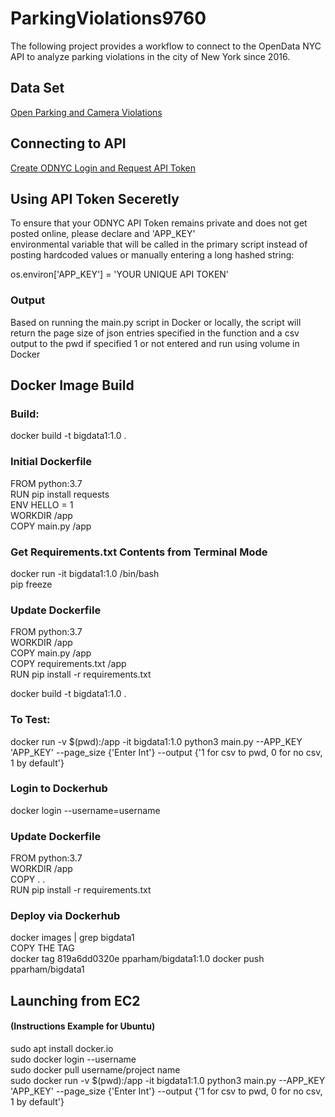 # ParkingViolations9760

The following project provides a workflow to connect to the OpenData NYC API to analyze parking violations in the city of
New York since 2016. 

## Data Set
[Open Parking and Camera Violations](https://dev.socrata.com/foundry/data.cityofnewyork.us/nc67-uf89)

## Connecting to API
[Create ODNYC Login and Request API Token](https://data.cityofnewyork.us/login)

## Using API Token Seceretly
To ensure that your ODNYC API Token remains private and does not get posted online, please declare and 'APP_KEY'  
environmental variable that will be called in the primary script instead of posting hardcoded values or manually entering a long hashed string:

os.environ['APP_KEY'] = 'YOUR UNIQUE API TOKEN'

### Output 
Based on running the main.py script in Docker or locally, the script will return the page size of json entries specified in the function and a csv output to the pwd if specified 1 or not entered and run using volume in Docker

## Docker Image Build 
### Build:
docker build -t bigdata1:1.0 .

### Initial Dockerfile
FROM python:3.7  
RUN pip install requests  
ENV HELLO = 1  
WORKDIR /app  
COPY main.py /app  

### Get Requirements.txt Contents from Terminal Mode
docker run -it bigdata1:1.0 /bin/bash  
pip freeze

### Update Dockerfile
FROM python:3.7  
WORKDIR /app  
COPY main.py /app  
COPY requirements.txt /app  
RUN pip install -r requirements.txt  

docker build -t bigdata1:1.0 .

### To Test:
docker run -v $(pwd):/app -it bigdata1:1.0 python3 main.py --APP_KEY 'APP_KEY' --page_size {'Enter Int'} --output {'1 for csv to pwd, 0 for no csv, 1 by default'}

### Login to Dockerhub
docker login --username=username

### Update Dockerfile
FROM python:3.7  
WORKDIR /app  
COPY . .  
RUN pip install -r requirements.txt  

### Deploy via Dockerhub
docker images | grep bigdata1  
COPY THE TAG  
docker tag 819a6dd0320e pparham/bigdata1:1.0
docker push pparham/bigdata1

## Launching from EC2
#### (Instructions Example for Ubuntu)
sudo apt install docker.io  
sudo docker login --username  
sudo docker pull username/project name  
sudo docker run -v $(pwd):/app -it bigdata1:1.0 python3 main.py --APP_KEY 'APP_KEY' --page_size {'Enter Int'} --output {'1 for csv to pwd, 0 for no csv, 1 by default'} 
